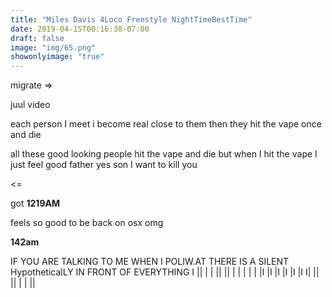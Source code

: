 ```yaml
---
title: "Miles Davis 4Loco Freestyle NightTimeBestTime"
date: 2019-04-15T00:16:38-07:00
draft: false
image: "img/65.png"
showonlyimage: "true"
---
```


migrate =>

juul video

each person I meet i become real close to them
then they hit the vape once and die


all these good looking people hit the vape and die
but when I hit the vape I just feel good
father yes son I want to kill you

<=

got **1219AM**

feels so good to be back on osx omg



**142am**


IF YOU ARE TALKING TO ME WHEN I POLIW.AT THERE IS A SILENT HypotheticalLY IN FRONT OF EVERYTHING
I || | | || || | | | | | |I |I |I |I |I |I I| || || | | ||
